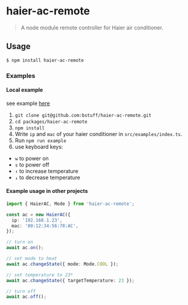 # haier-ac-remote

> A node module remote controller for Haier air conditioner.

## Usage

```bash
$ npm install haier-ac-remote
```

### Examples

#### Local example

see example [here](src/examples/index.ts)

1. `git clone git@github.com:bstuff/haier-ac-remote.git`
2. `cd packages/haier-ac-remote`
3. `npm install`
4. Write `ip` and `mac` of your haier conditioner in `src/examples/index.ts`.
5. Run `npm run example`
6. use keyboard keys:
  - `w` to power on
  - `s` to power off
  - `↑` to increase temperature
  - `↓` to decrease temperature

#### Example usage in other projects

```typescript
import { HaierAC, Mode } from 'haier-ac-remote';

const ac = new HaierAC({
  ip: '192.168.1.23',
  mac: '00:12:34:56:78:AC',
});

// turn on
await ac.on();

// set mode to heat
await ac.changeState({ mode: Mode.COOL });

// set temperature to 23*
await ac.changeState({ targetTemperature: 23 });

// turn off
await ac.off();
```
